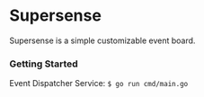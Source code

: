 # Supersense
Supersense is a simple customizable event board.



### Getting Started

Event Dispatcher Service:
`$ go run cmd/main.go`

